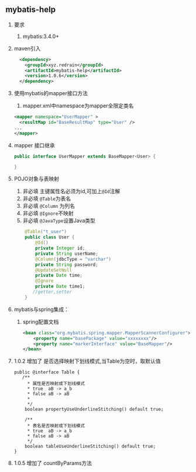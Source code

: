 ## mybatis-help

1. 要求
   1. mybatis:3.4.0+
2. maven引入
     ```xml
       <dependency>
         <groupId>xyz.redrain</groupId>
         <artifactId>mybatis-help</artifactId>
         <version>1.0.6</version>
       </dependency>
     ```  
3. 使用mybatis的mapper接口方法
   1. mapper.xml中namespace为mapper全限定类名

     ```xml
     <mapper namespace="UserMapper" >
       <resultMap id="BaseResultMap" type="User" />
     ...
     </mapper>
     ```
4. mapper 接口继承
    ```java
    public interface UserMapper extends BaseMapper<User> {

    }
    ```
5. POJO对象与表映射

   1. 非必填 主键属性名必须为id,可加上`@Id`注解
   2. 非必填 `@Table`为表名
   3. 非必填 `@Column` 为列名
    4. 非必填 `@Ignore`不映射
    5. 非必填 `@JavaType`设置Java类型

    ```java
        @Table("t_user")
        public class User {
            @Id()
            private Integer id;
            private String userName;
            @Column(jdbcType = "varchar")
            private String password;
            @UpdateSetNull
            private Date time;
            @Ignore
            private Date time1;
           //getter,setter
        }
    ``` 
6. mybatis与spring集成：

    1. spring配置文档
        ```xml
        <bean class="org.mybatis.spring.mapper.MapperScannerConfigurer">
            <property name="basePackage" value="xxxxxxxx"/>
            <property name="markerInterface" value="BaseMapper"/>
        </bean>  
        ```
7. 1.0.2 增加了 是否选择映射下划线模式,当Table为空时，取默认值

    ```
    public @interface Table {
       /**
         * 属性是否映射成下划线模式
         * true  aB -> a_b
         * false aB -> aB
         *
         */
        boolean propertyUseUnderlineStitching() default true;
    
        /**
         * 表名是否映射成下划线模式
         * true  aB -> a_b
         * false aB -> aB
         */
        boolean tableUseUnderlineStitching() default true;
    }
   ```   
8. 1.0.5 增加了 countByParams方法